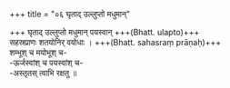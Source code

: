 +++
title = "०६ घृताद् उल्लुप्तो मधुमान्"

+++
घृताद् उल्लुप्तो मधुमान् पयस्वान् +++(Bhatt. ulapto)+++  
सहस्रप्राणः शतयोनिर् वयोधाः । +++(Bhatt. sahasraṃ prāṇaḥ)+++  
शम्भूश् च मयोभूश् च-  
-ऊर्जस्वांश् च पयस्वांश् च-  
-अस्तृतस् त्वाभि रक्षतु ॥